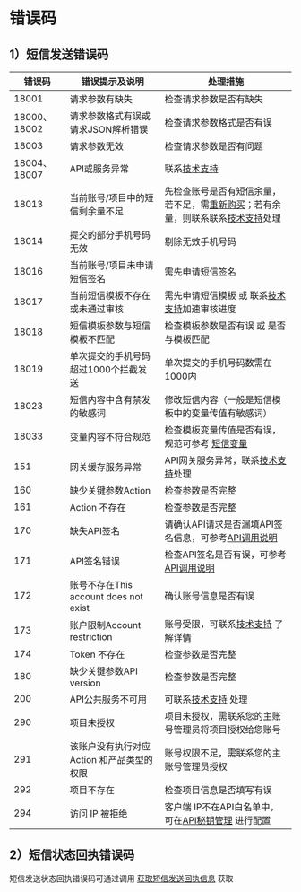 # 错误码



## 1）短信发送错误码

| **错误码**   | **错误提示及说明**                         | **处理措施**                                                 |
| ------------ | ------------------------------------------ | ------------------------------------------------------------ |
| 18001        | 请求参数有缺失                             | 检查请求参数是否有缺失                                       |
| 18000、18002 | 请求参数格式有误或请求JSON解析错误         | 检查请求参数格式是否有误                                     |
| 18003        | 请求参数无效                               | 检查请求参数是否有问题                                       |
| 18004、18007 | API或服务异常                              | 联系[技术支持](https://www.ucloud.cn/site/service.html)      |
| 18013        | 当前账号/项目中的短信剩余量不足            | 先检查账号是否有短信余量，若不足，需[重新购买](https://console.ucloud.cn/usms?package_type=0&purpose=1&buy_amount=10)；若有余量，则联系联系[技术支持](https://www.ucloud.cn/site/service.html)处理 |
| 18014        | 提交的部分手机号码无效                     | 剔除无效手机号码                                             |
| 18016        | 当前账号/项目未申请短信签名                | 需先申请短信签名                                             |
| 18017        | 当前短信模板不存在或未通过审核             | 需先申请短信模板 或 联系[技术支持](https://www.ucloud.cn/site/service.html)加速审核进度 |
| 18018        | 短信模板参数与短信模板不匹配               | 检查模板参数是否有误 或 是否与模板匹配                       |
| 18019        | 单次提交的手机号码超过1000个拦截发送       | 单次提交的手机号码数需在1000内                               |
| 18023        | 短信内容中含有禁发的敏感词                 | 修改短信内容（一般是短信模板中的变量传值有敏感词）           |
| 18033        | 变量内容不符合规范                         | 检查模板变量传值是否有误，规范可参考 [短信变量](https://docs.ucloud.cn/usms/guide/5003/305) |
| 151          | 网关缓存服务异常                           | API网关服务异常，联系[技术支持](https://www.ucloud.cn/site/service.html)处理 |
| 160          | 缺少关键参数Action                         | 检查参数是否完整                                             |
| 161          | Action 不存在                              | 检查参数是否完整                                             |
| 170          | 缺失API签名                                | 请确认API请求是否漏填API签名信息，可参考[API调用说明](https://docs.ucloud.cn/api/summary/README) |
| 171          | API签名错误                                | 检查API签名是否有误，可参考[API调用说明](https://docs.ucloud.cn/api/summary/README) |
| 172          | 账号不存在This account does not exist      | 确认账号信息是否有误                                         |
| 173          | 账户限制Account restriction                | 账号受限，可联系[技术支持](https://www.ucloud.cn/site/service.html) 了解详情 |
| 174          | Token 不存在                               | 检查参数是否完整                                             |
| 180          | 缺少关键参数API version                    | 检查参数是否完整                                             |
| 200          | API公共服务不可用                          | 可联系[技术支持](https://www.ucloud.cn/site/service.html) 处理 |
| 290          | 项目未授权                                 | 项目未授权，需联系您的主账号管理员将项目授权给您账号         |
| 291          | 该账户没有执行对应 Action 和产品类型的权限 | 账号权限不足，需联系您的主账号管理员授权                     |
| 292          | 项目不存在                                 | 检查项目信息是否填写有误                                     |
| 294          | 访问 IP 被拒绝                             | 客户端 IP不在API白名单中，可在[API秘钥管理](https://console.ucloud.cn/uapi/apikey) 进行配置 |



## 2）短信状态回执错误码

短信发送状态回执错误码可通过调用 [获取短信发送回执信息](https://docs.ucloud.cn/api/usms-api/get_usms_send_receipt) 获取